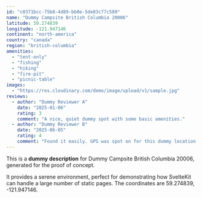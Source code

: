 ```yaml
---
id: "c0371bcc-75b8-4d89-bb0e-5de83c77c589"
name: "Dummy Campsite British Columbia 20006"
latitude: 59.274839
longitude: -121.947146
continent: "north-america"
country: "canada"
region: "british-columbia"
amenities:
  - "tent-only"
  - "fishing"
  - "hiking"
  - "fire-pit"
  - "picnic-table"
images:
  - "https://res.cloudinary.com/demo/image/upload/v1/sample.jpg"
reviews:
  - author: "Dummy Reviewer A"
    date: "2025-01-06"
    rating: 3
    comment: "A nice, quiet dummy spot with some basic amenities."
  - author: "Dummy Reviewer B"
    date: "2025-06-05"
    rating: 4
    comment: "Found it easily. GPS was spot on for this dummy location."
---
```


This is a **dummy description** for Dummy Campsite British Columbia 20006, generated for the proof of concept.

It provides a serene environment, perfect for demonstrating how SvelteKit can handle a large number of static pages. The coordinates are 59.274839, -121.947146.
